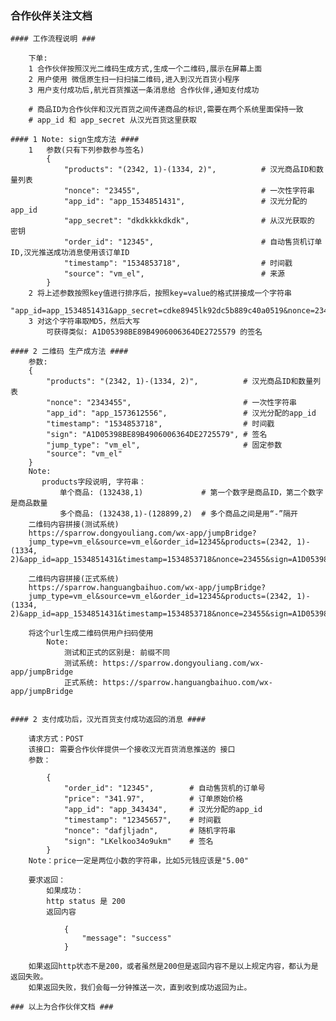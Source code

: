### 合作伙伴关注文档 ###
    #### 工作流程说明 ###

        下单:
        1 合作伙伴按照汉光二维码生成方式,生成一个二维码,展示在屏幕上面
        2 用户使用 微信原生扫一扫扫描二维码,进入到汉光百货小程序
        3 用户支付成功后,航光百货推送一条消息给 合作伙伴,通知支付成功

        # 商品ID为合作伙伴和汉光百货之间传递商品的标识,需要在两个系统里面保持一致
        # app_id 和 app_secret 从汉光百货这里获取

    #### 1 Note: sign生成方法 ####
        1   参数(只有下列参数参与签名)
            {
                "products": "(2342, 1)-(1334, 2)",          # 汉光商品ID和数量列表
                "nonce": "23455",                           # 一次性字符串
                "app_id": "app_1534851431",                 # 汉光分配的app_id
                "app_secret": "dkdkkkkdkdk",                # 从汉光获取的 密钥
                "order_id": "12345",                        # 自动售货机订单ID,汉光推送成功消息使用该订单ID
                "timestamp": "1534853718",                  # 时间戳
                "source": "vm_el",                          # 来源
            }
        2 将上述参数按照key值进行排序后，按照key=value的格式拼接成一个字符串
            "app_id=app_1534851431&app_secret=cdke8945lk92dc5b889c40a0519&nonce=23455&product_id=1&timestamp=1534853718&order_id=12345&source=vm_el"
        3 对这个字符串取MD5，然后大写
            可获得类似: A1D05398BE89B4906006364DE2725579 的签名

    #### 2 二维码 生产成方法 ####
        参数:
        {
            "products": "(2342, 1)-(1334, 2)",          # 汉光商品ID和数量列表
            "nonce": "2343455",                         # 一次性字符串
            "app_id": "app_1573612556",                 # 汉光分配的app_id
            "timestamp": "1534853718",                  # 时间戳
            "sign": "A1D05398BE89B4906006364DE2725579", # 签名
            "jump_type": "vm_el",                       # 固定参数
            "source": "vm_el"
        }
        Note:
           products字段说明, 字符串：
               单个商品: (132438,1)             # 第一个数字是商品ID，第二个数字是商品数量
               多个商品: (132438,1)-(128899,2)  # 多个商品之间是用“-”隔开
        二维码内容拼接(测试系统)
        https://sparrow.dongyouliang.com/wx-app/jumpBridge?
        jump_type=vm_el&source=vm_el&order_id=12345&products=(2342, 1)-(1334, 2)&app_id=app_1534851431&timestamp=1534853718&nonce=23455&sign=A1D05398BE89B4906006364DE2725579

        二维码内容拼接(正式系统)
        https://sparrow.hanguangbaihuo.com/wx-app/jumpBridge?
        jump_type=vm_el&source=vm_el&order_id=12345&products=(2342, 1)-(1334, 2)&app_id=app_1534851431&timestamp=1534853718&nonce=23455&sign=A1D05398BE89B4906006364DE2725579

        将这个url生成二维码供用户扫码使用
            Note:
                测试和正式的区别是: 前缀不同
                测试系统: https://sparrow.dongyouliang.com/wx-app/jumpBridge
                正式系统: https://sparrow.hanguangbaihuo.com/wx-app/jumpBridge


    #### 2 支付成功后，汉光百货支付成功返回的消息 ####

        请求方式：POST
        该接口: 需要合作伙伴提供一个接收汉光百货消息推送的 接口
        参数：

            {
                "order_id": "12345",        # 自动售货机的订单号
                "price": "341.97",          # 订单原始价格
                "app_id": "app_343434",     # 汉光分配的app_id
                "timestamp": "12345657",    # 时间戳
                "nonce": "dafjljadn",       # 随机字符串
                "sign": "LKelkoo34o9ukm"    # 签名
            }
        Note：price一定是两位小数的字符串，比如5元钱应该是"5.00"

        要求返回：
            如果成功：
            http status 是 200
            返回内容

                {
                    "message": "success"
                }

        如果返回http状态不是200，或者虽然是200但是返回内容不是以上规定内容，都认为是返回失败。
        如果返回失败，我们会每一分钟推送一次，直到收到成功返回为止。

    ### 以上为合作伙伴文档 ###
